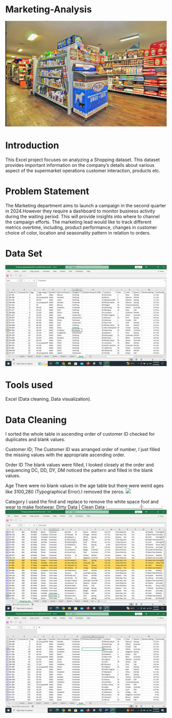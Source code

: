 # Marketing-Analysis
![](Shop.png)

# Introduction
This Excel project focuses on analyzing a Shopping dataset. This dataset provides important information on the company’s details about various aspect of the supermarket operations customer interaction, products etc.

# Problem Statement
The Marketing department aims to launch a campaign in the second quarter in 2024.However they require a dashboard to monitor business activity during the waiting period. This will provide insights into where to channel the campaign efforts. The marketing lead would like to track different metrics overtime, including, product performance, changes in customer choice of color, location and seasonality pattern in relation to orders.

# Data Set
![](Shopping_Dataset.png)

# Tools used
Excel (Data cleaning, Data visualization).

# Data Cleaning
I sorted the whole table in ascending order of customer ID checked for duplicates and blank values.

Customer ID; The Customer ID was arranged order of number, I just filled the missing values with the appropriate ascending order.

Order ID The blank values were filled, I looked closely at the order and sequencing DC, DD, DY, DM noticed the pattern and filled in the blank values.

Age There were no blank values in the age table but there were  weird ages like 3100,280 (Typographical Error).I removed the zeros.
![](Age_mistake.png)

Category
I used the find and replace to remove the white space foot and wear to make footwear.
Dirty Data                 |  Clean Data
:.........................:|:..............:
![](foot_wearmistake.png)    ![](Foot_wearcorrection.png)

